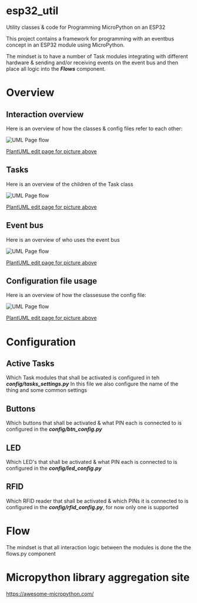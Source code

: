 # esp32_util
Utility classes &amp; code for Programming MicroPython on an ESP32

This project contains a framework for programming with an eventbus concept in an ESP32 module using MicroPython.

The mindset is to have a number of Task modules integrating with different hardware & sending and/or receiving events on the event bus and then place all logic into the ***Flows*** component.

# Overview

## Interaction overview
Here is an overview of how the classes & config files refer to each other:

![UML Page flow](https://www.plantuml.com/plantuml/png/TPBDRi8m48JlVWehnqgv8FKQyQFILYfI2v4ucsH3BHnlQc_8eUBTQqX3bvXUa7PcFH-pojIJSjJMHXHODsZ1afmZ4XkN1ZisFXlSAVFki0576ZopdexXTzvw8SuHCitwj_tGDc6E7ey5-P0Qg2XbMOqg3ceFCicLF_X4VWif_vXlK9xr6stU4g6Dv1S8LNUWA7BMbOvJLbzqsPGYo7s7D1juN68ufd8QDpXiq1ZhD2ui2Ufct7eDdXRA670yXQaXfbIaTif3U6OhlHVtRktq_fFIwmOhlrml7YSJSNkE1LeB1Mcq8sFM-RlULbUQ6MBetfV-PLpB1t646NaHwLAz_sAo25OORClHuPBPTYDVCK-ayb9rNYE9qp-hguyybnjmHt2NzJhWlJkUzwD_afROsJGR8czRoC4T4gPWoxOsFm00)

[PlantUML edit page for picture above](http://www.plantuml.com/plantuml/uml/TPBDRi8m48JlVWehnqgv8FKQyQFILYfI2v4ucsH3BHnlQc_8eUBTQqX3bvXUa7PcFH-pojIJSjJMHXHODsZ1afmZ4XkN1ZisFXlSAVFki0576ZopdexXTzvw8SuHCitwj_tGDc6E7ey5-P0Qg2XbMOqg3ceFCicLF_X4VWif_vXlK9xr6stU4g6Dv1S8LNUWA7BMbOvJLbzqsPGYo7s7D1juN68ufd8QDpXiq1ZhD2ui2Ufct7eDdXRA670yXQaXfbIaTif3U6OhlHVtRktq_fFIwmOhlrml7YSJSNkE1LeB1Mcq8sFM-RlULbUQ6MBetfV-PLpB1t646NaHwLAz_sAo25OORClHuPBPTYDVCK-ayb9rNYE9qp-hguyybnjmHt2NzJhWlJkUzwD_afROsJGR8czRoC4T4gPWoxOsFm00)

## Tasks
Here is an overview of the children of the Task class

![UML Page flow](https://www.plantuml.com/plantuml/png/SoWkIImgAStDuL9GICxFBSZFIyqhKGX9BCv64V19JS4GSoejASdFmn3sI0KQc9IQM88X4vIMYMcARs495fMfnINEYJavgKLSG76Gj89DZQukmXa8CQWpq8KHpi2GGJW38GXs1heWiZCSKlDIWA440000)

[PlantUML edit page for picture above](http://www.plantuml.com/plantuml/uml/SoWkIImgAStDuL9GICxFBSZFIyqhKGX9BCv64V19JS4GSoejASdFmn3sI0KQc9IQM88X4vIMYMcARs495fMfnINEYJavgKLSG76Gj89DZQukmXa8CQWpq8KHpi2GGJW38GXs1heWiZCSKlDIWA440000)

## Event bus
Here is an overview of who uses the event bus

![UML Page flow](https://www.plantuml.com/plantuml/png/RO_12i8m38RlVOgUXTBx3Z86waL1P2_GhL67MJFRrBs-JgZQpLlv_ZJv_ZAmyHnx55Asr0_amB7S8eqPs24r1e-U1l3SGSZ2pGCSLp67Ux2r2RUCLP6Pt08VximBU3ftjeR0GinlI-MxovNLvsuXQNH1JD9IgVKFNudqVWVJn0I_7hDvZTGQr0qx7TWmPDzJfK8YM1s0HNBylyM_Kf6wBSHAS3Rs-0G0)

[PlantUML edit page for picture above](http://www.plantuml.com/plantuml/uml/RO_12i8m38RlVOgUXTBx3Z86waL1P2_GhL67MJFRrBs-JgZQpLlv_ZJv_ZAmyHnx55Asr0_amB7S8eqPs24r1e-U1l3SGSZ2pGCSLp67Ux2r2RUCLP6Pt08VximBU3ftjeR0GinlI-MxovNLvsuXQNH1JD9IgVKFNudqVWVJn0I_7hDvZTGQr0qx7TWmPDzJfK8YM1s0HNBylyM_Kf6wBSHAS3Rs-0G0)

## Configuration file usage
Here is an overview of how the classesuse the config file:

![UML Page flow](https://www.plantuml.com/plantuml/png/ROx1IiGm48RlUOfXZqBs4MHT4JqeY0YUf-sqXaqdCPdeGNntwM5eq-pr-uRvlrCMJ59cR_emny340ey-TEXVKuYKn57Ug8TlOZcNR0OKx30Jz857DsrENhv4xWCpzU82xyJTJxxgFjpeDiBi4-369ZTzYjKz3O6Zfr6EjyhhTR2sCZhVIDrlZOdONt0YEBnZlkG3_1g0DVoPXeLNx5n40ZVuYJ19HoYDUHjT-sNfNI0O0pe3jiGr3NIfDVgouVfrpwkuMlwP4_5GPlyF)

[PlantUML edit page for picture above](http://www.plantuml.com/plantuml/uml/ROx1IiGm48RlUOfXZqBs4MHT4JqeY0YUf-sqXaqdCPdeGNntwM5eq-pr-uRvlrCMJ59cR_emny340ey-TEXVKuYKn57Ug8TlOZcNR0OKx30Jz857DsrENhv4xWCpzU82xyJTJxxgFjpeDiBi4-369ZTzYjKz3O6Zfr6EjyhhTR2sCZhVIDrlZOdONt0YEBnZlkG3_1g0DVoPXeLNx5n40ZVuYJ19HoYDUHjT-sNfNI0O0pe3jiGr3NIfDVgouVfrpwkuMlwP4_5GPlyF)
# Configuration

## Active Tasks
Which Task modules that shall be activated is configured in teh  ***config/tasks_settings.py***
In this file we also configure the name of the thing and some common settings

## Buttons
Which buttons that shall be activated & what PIN each is connected to is configured in the ***config/btn_config.py***

## LED
Which LED's that shall be activated & what PIN each is connected to is configured in the ***config/led_config.py***

## RFID
Which RFID reader that shall be activated & which PINs it is connected to is configured in the ***config/rfid_config.py***, for now only one is supported

# Flow
The mindset is that all interaction logic between the modules is done the the flows.py component

# Micropython library aggregation site
https://awesome-micropython.com/
